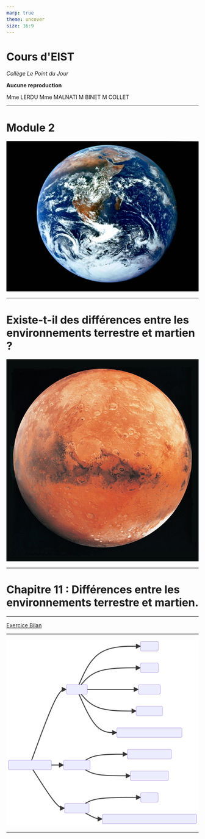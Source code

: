 ```yaml
---
marp: true
theme: uncover
size: 16:9
---
```

<!-- paginate: true -->
# Cours d'EIST

*Collège Le Point du Jour*

**Aucune reproduction**

Mme LERDU
Mme MALNATI
M BINET
M COLLET


---

# Module 2
![bg opacity](../../../Ressources/Photos/terre.jpg)

---


# Existe-t-il des différences entre les environnements terrestre et martien ?
![bg opacity](../../../Ressources/Photos/mars.jpg)

---


# Chapitre 11 : Différences entre les environnements terrestre et martien. 

--- 

[Exercice Bilan](../Documents%20élèves/Bilan.pdf)

---

![fit bg](carte%20mentale%20bilan.svg)

---
